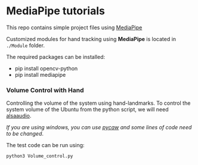 # MediaPipe tutorials
This repo contains simple project files using [MediaPipe](https://google.github.io/mediapipe/)

Customized modules for hand tracking using **MediaPipe** is located in `./Module` folder.

The required packages can be installed:
- pip install opencv-python
- pip install mediapipe

### Volume Control with Hand
Controlling the volume of the system using hand-landmarks. To control the system volume of the Ubuntu from the python script, we will need [alsaaudio](https://pypi.org/project/pyalsaaudio/). 

*If you are using windows, you can use [pycaw](https://github.com/AndreMiras/pycaw) and some lines of code need to be changed*. 

The test code can be run using:
```
python3 Volume_control.py
```